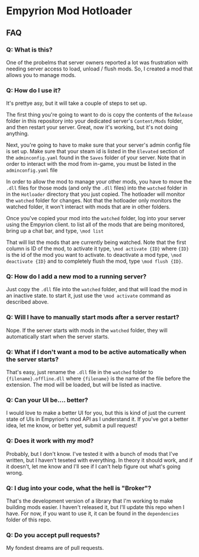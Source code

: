# Empyrion Mod Hotloader

## FAQ

### Q: What is this?

One of the probelms that server owners reported a lot was frustration with needing server access to load, unload / flush mods.  So, I created a mod that allows you to manage mods.

### Q: How do I use it?

It's prettye asy, but it will take a couple of steps to set up.

The first thing you're going to want to do is copy the contents of the `Release` folder in this repository into your dedicated server's `Content/Mods` folder, and then restart your server.  Great, now it's working, but it's not doing anything.

Next, you're going to have to make sure that your server's admin config file is set up.  Make sure that your steam id is listed in the `Elevated` section of the `adminconfig.yaml` found in the `Saves` folder of your server.  Note that in order to interact with the mod from in-game, you must be listed in the `adminconfig.yaml` file

In order to allow the mod to manage your other mods, you have to move the `.dll` files for those mods (and only the `.dll` files) into the `watched` folder in in the `Hotloader` directory that you just copied.  The hotloader will monitor the `watched` folder for changes.  Not that the hotloader only monitors the watched folder, it won't interact with mods that are in other folders.

Once you've copied your mod into the `watched` folder, log into your server using the Empyrion client.  to list all of the mods that are being monitored, bring up a chat bar, and type, `\mod list`

That will list the mods that are currently being watched.  Note that the first column is ID of the mod, to activate it type, `\mod activate {ID}` where `{ID}` is the id of the mod you want to activate.  to deactivate a mod type, `\mod deactivate {ID}` and to completely flush the mod, type `\mod flush {ID}`.

### Q:  How do I add a new mod to a running server?

Just copy the `.dll` file into the `watched` folder, and that will load the mod in an inactive state. to start it, just use the `\mod activate` command as described above.

### Q:  Will I have to manually start mods after a server restart?

Nope. If the server starts with mods in the `watched` folder, they will automatically start when the server starts.

### Q: What if I don't want a mod to be active automatically when the server starts?

That's easy, just rename the `.dll` file in the `watched` folder to `{filename}.offline.dll` where `{filename}` is the name of the file before the extension.  The mod will be loaded, but will be listed as inactive.

### Q: Can your UI be.... better?

I would love to make a better UI for you, but this is kind of just the current state of UIs in Empyrion's mod API as I understand it.  If you've got a better idea, let me know, or better yet, submit a pull request!

### Q: Does it work with my mod?

Probably, but I don't know.  I've tested it with a bunch of mods that I've written, but I haven't teseted with everything.  In theory it should work, and if it doesn't, let me know and I'll see if I can't help figure out what's going wrong.

### Q: I dug into your code, what the hell is "Broker"?

That's the development version of a library that I'm working to make building mods easier.  I haven't released it, but I'll update this repo when I have.  For now, if you want to use it, it can be found in the `dependencies` folder of this repo.

### Q: Do you accept pull requests?

My fondest dreams are of pull requests.
